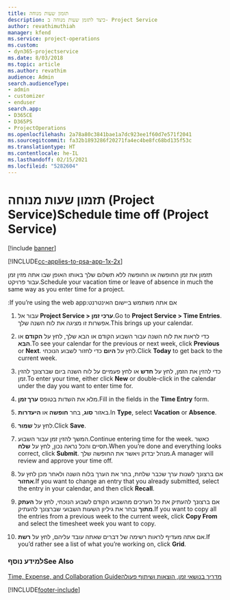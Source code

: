```yaml
---
title: תזמון שעות מנוחה
description: כיצד לתזמן שעות מנוחה ב- Project Service
author: revathimuthiah
manager: kfend
ms.service: project-operations
ms.custom:
- dyn365-projectservice
ms.date: 8/03/2018
ms.topic: article
ms.author: revathim
audience: Admin
search.audienceType:
- admin
- customizer
- enduser
search.app:
- D365CE
- D365PS
- ProjectOperations
ms.openlocfilehash: 2a78a80c3841bae1a7dc923ee1f60d7e571f2041
ms.sourcegitcommit: fa32b1893286f20271fa4ec4be8fc68bd135f53c
ms.translationtype: HT
ms.contentlocale: he-IL
ms.lasthandoff: 02/15/2021
ms.locfileid: "5282604"
---
```

# <a name="schedule-time-off-project-service"></a><span data-ttu-id="9e7ea-103">תזמון שעות מנוחה (Project Service)</span><span class="sxs-lookup"><span data-stu-id="9e7ea-103">Schedule time off (Project Service)</span></span>

[!include [banner](../includes/psa-now-project-operations.md)]

[!INCLUDE[cc-applies-to-psa-app-1x-2x](../includes/cc-applies-to-psa-app-1x-2x.md)]

<span data-ttu-id="9e7ea-104">תזמון את זמן החופשה או החופשה ללא תשלום שלך באותו האופן שבו אתה מזין זמן עבור פרויקט.</span><span class="sxs-lookup"><span data-stu-id="9e7ea-104">Schedule your vacation time or leave of absence in much the same way as you enter time for a project.</span></span>  
  
 <span data-ttu-id="9e7ea-105">אם אתה משתמש ‏‫ביישום האינטרנט:</span><span class="sxs-lookup"><span data-stu-id="9e7ea-105">If you’re using the web app:</span></span>  
  
1.  <span data-ttu-id="9e7ea-106">עבור אל **Project Service > ערכי זמן**.</span><span class="sxs-lookup"><span data-stu-id="9e7ea-106">Go to **Project Service > Time Entries**.</span></span> <span data-ttu-id="9e7ea-107">אפשרות זו מציגה את לוח השנה שלך.</span><span class="sxs-lookup"><span data-stu-id="9e7ea-107">This brings up your calendar.</span></span>  
  
2.  <span data-ttu-id="9e7ea-108">כדי לראות את לוח השנה עבור השבוע הקודם או הבא שלך, לחץ על **הקודם** או **הבא**.</span><span class="sxs-lookup"><span data-stu-id="9e7ea-108">To see your calendar for the previous or next week, click **Previous** or **Next**.</span></span> <span data-ttu-id="9e7ea-109">לחץ על **היום** כדי לחזור לשבוע הנוכחי.</span><span class="sxs-lookup"><span data-stu-id="9e7ea-109">Click **Today** to get back to the current week.</span></span>  
  
3.  <span data-ttu-id="9e7ea-110">כדי להזין את הזמן, לחץ על **חדש** או לחץ פעמיים על לוח השנה ביום שברצונך להזין זמן.</span><span class="sxs-lookup"><span data-stu-id="9e7ea-110">To enter your time, either click **New** or double-click in the calendar under the day you want to enter time for.</span></span>  
  
4.  <span data-ttu-id="9e7ea-111">מלא את השדות בטופס **ערך זמן**.</span><span class="sxs-lookup"><span data-stu-id="9e7ea-111">Fill in the fields in the **Time Entry** form.</span></span>  
  
5.  <span data-ttu-id="9e7ea-112">באזור **סוג**, בחר **חופשה** או **היעדרות**.</span><span class="sxs-lookup"><span data-stu-id="9e7ea-112">In **Type**, select **Vacation** or **Absence**.</span></span>  
  
6.  <span data-ttu-id="9e7ea-113">לחץ על **שמור**.</span><span class="sxs-lookup"><span data-stu-id="9e7ea-113">Click **Save**.</span></span>  
  
7.  <span data-ttu-id="9e7ea-114">המשך להזין זמן עבור השבוע.</span><span class="sxs-lookup"><span data-stu-id="9e7ea-114">Continue entering time for the week.</span></span> <span data-ttu-id="9e7ea-115">כאשר תסיים והכל נראה נכון, לחץ על **שלח**.</span><span class="sxs-lookup"><span data-stu-id="9e7ea-115">When you’re done and everything looks correct, click **Submit**.</span></span> <span data-ttu-id="9e7ea-116">מנהל יבדוק ויאשר את החופשה שלך.</span><span class="sxs-lookup"><span data-stu-id="9e7ea-116">A manager will review and approve your time off.</span></span>  
  
8.  <span data-ttu-id="9e7ea-117">אם ברצונך לשנות ערך שכבר שלחת, בחר את הערך בלוח השנה ולאחר מכן לחץ על **אחזור**.</span><span class="sxs-lookup"><span data-stu-id="9e7ea-117">If you want to change an entry that you already submitted, select the entry in your calendar, and then click **Recall**.</span></span>  
  
9. <span data-ttu-id="9e7ea-118">אם ברצונך להעתיק את כל הערכים מהשבוע הקודם לשבוע הנוכחי, לחץ על **העתק מתוך** ובחר את ‏‫גיליון השעות השבועי ‬שברצונך להעתיק.</span><span class="sxs-lookup"><span data-stu-id="9e7ea-118">If you want to copy all the entries from a previous week to the current week, click **Copy From** and select the timesheet week you want to copy.</span></span>  
  
10. <span data-ttu-id="9e7ea-119">אם אתה מעדיף לראות רשימה של דברים שאתה עובד עליהם, לחץ על **רשת**.</span><span class="sxs-lookup"><span data-stu-id="9e7ea-119">If you’d rather see a list of what you’re working on, click **Grid**.</span></span>  
  
### <a name="see-also"></a><span data-ttu-id="9e7ea-120">למידע נוסף</span><span class="sxs-lookup"><span data-stu-id="9e7ea-120">See Also</span></span>  
 [<span data-ttu-id="9e7ea-121">‏‫מדריך בנושאי זמן, הוצאות ושיתוף פעולה</span><span class="sxs-lookup"><span data-stu-id="9e7ea-121">Time, Expense, and Collaboration Guide</span></span>](../psa/time-expense-collaboration-guide.md)


[!INCLUDE[footer-include](../includes/footer-banner.md)]